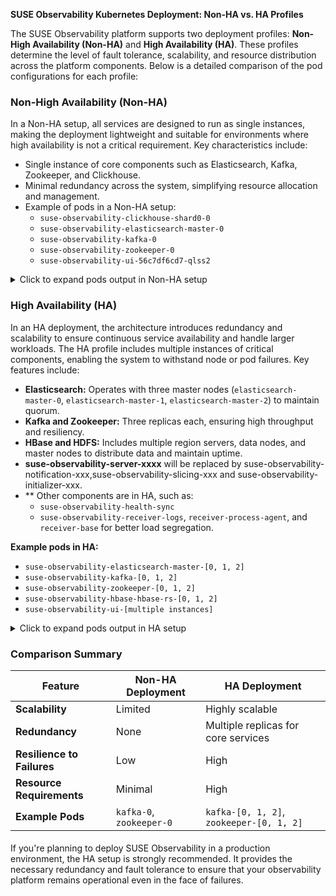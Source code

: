 
**SUSE Observability Kubernetes Deployment: Non-HA vs. HA Profiles**

The SUSE Observability platform supports two deployment profiles: **Non-High Availability (Non-HA)** and **High Availability (HA)**. These profiles determine the level of fault tolerance, scalability, and resource distribution across the platform components. Below is a detailed comparison of the pod configurations for each profile:

### **Non-High Availability (Non-HA)**
In a Non-HA setup, all services are designed to run as single instances, making the deployment lightweight and suitable for environments where high availability is not a critical requirement. Key characteristics include:

- Single instance of core components such as Elasticsearch, Kafka, Zookeeper, and Clickhouse.
- Minimal redundancy across the system, simplifying resource allocation and management.
- Example of pods in a Non-HA setup:
  - `suse-observability-clickhouse-shard0-0`
  - `suse-observability-elasticsearch-master-0`
  - `suse-observability-kafka-0`
  - `suse-observability-zookeeper-0`
  - `suse-observability-ui-56c7df6cd7-qlss2`
<details>
  <summary>Click to expand pods output in Non-HA setup</summary>

  ```bash
NAME                                                              READY   STATUS    RESTARTS        AGE
suse-observability-clickhouse-shard0-0                            2/2     Running   0               2d22h
suse-observability-correlate-d5dc56d8b-5t6lf                      1/1     Running   0               2d18h
suse-observability-e2es-754f9c858-sjfz6                           1/1     Running   1 (2d22h ago)   2d22h
suse-observability-elasticsearch-master-0                         1/1     Running   0               2d22h
suse-observability-hbase-stackgraph-0                             1/1     Running   0               2d22h
suse-observability-hbase-tephra-0                                 1/1     Running   0               2d22h
suse-observability-kafka-0                                        2/2     Running   0               2d22h
suse-observability-kafkaup-operator-kafkaup-7c57c5bdbf-zksfr      1/1     Running   0               2d22h
suse-observability-otel-collector-0                               1/1     Running   0               2d22h
suse-observability-prometheus-elasticsearch-exporter-765cd6w5sl   1/1     Running   0               2d22h
suse-observability-receiver-759754bb48-ttbg7                      1/1     Running   0               2d18h
suse-observability-router-7cbfd778d9-hkckv                        1/1     Running   0               2d22h
suse-observability-server-86f4649d4b-r82tp                        1/1     Running   0               2d18h
suse-observability-topic-create-27t133331-n5wd9                   0/1     Pending   0               2d18h
suse-observability-ui-56c7df6cd7-qlss2                            2/2     Running   0               2d22h
suse-observability-victoria-metrics-0-0                           1/1     Running   0               2d22h
suse-observability-vmagent-0                                      1/1     Running   0               2d22h
suse-observability-zookeeper-0                                    1/1     Running   0               2d22h

```
</details>

### **High Availability (HA)**
In an HA deployment, the architecture introduces redundancy and scalability to ensure continuous service availability and handle larger workloads. The HA profile includes multiple instances of critical components, enabling the system to withstand node or pod failures. Key features include:

- **Elasticsearch:** Operates with three master nodes (`elasticsearch-master-0`, `elasticsearch-master-1`, `elasticsearch-master-2`) to maintain quorum.
- **Kafka and Zookeeper:** Three replicas each, ensuring high throughput and resiliency.
- **HBase and HDFS:** Includes multiple region servers, data nodes, and master nodes to distribute data and maintain uptime.
- **suse-observability-server-xxxx** will be replaced by suse-observability-notification-xxx,suse-observability-slicing-xxx and suse-observability-initializer-xxx.
- ** Other components are in HA, such as:
  - `suse-observability-health-sync`
  - `suse-observability-receiver-logs`, `receiver-process-agent`, and `receiver-base` for better load segregation.

**Example pods in HA:**
- `suse-observability-elasticsearch-master-[0, 1, 2]`
- `suse-observability-kafka-[0, 1, 2]`
- `suse-observability-zookeeper-[0, 1, 2]`
- `suse-observability-hbase-hbase-rs-[0, 1, 2]`
- `suse-observability-ui-[multiple instances]`

<details>
  <summary>Click to expand pods output in HA setup</summary>

  ```bash
  NAME                                                              READY   STATUS    RESTARTS      AGE
  suse-observability-agent-checks-agent-95ff66f4c-l974n             1/1     Running   0             10m
  suse-observability-agent-cluster-agent-7b85bc7857-kv5fw           1/1     Running   0             10m
  suse-observability-agent-logs-agent-4ppw7                         1/1     Running   0             10m
  suse-observability-agent-logs-agent-x9jn8                         1/1     Running   0             10m
  suse-observability-agent-node-agent-8nf87                         2/2     Running   0             10m
  suse-observability-agent-node-agent-gvqdp                         2/2     Running   0             10m
  suse-observability-api-7d796dcf9b-qkf9q                           1/1     Running   0             36m
  suse-observability-checks-589488bd64-sfw6j                        1/1     Running   0             15m
  suse-observability-clickhouse-shard0-0                            2/2     Running   0             35m
  suse-observability-correlate-5cbbb98d46-pwdx6                     1/1     Running   0             33m
  suse-observability-correlate-5cbbb98d46-rjfl5                     1/1     Running   2 (33m ago)   36m
  suse-observability-correlate-5cbbb98d46-tcpn6                     1/1     Running   0             32m
  suse-observability-e2es-7649f4fdb4-st4rx                          1/1     Running   1 (33m ago)   36m
  suse-observability-elasticsearch-master-0                         1/1     Running   0             15m
  suse-observability-elasticsearch-master-1                         1/1     Running   0             15m
  suse-observability-elasticsearch-master-2                         1/1     Running   0             15m
  suse-observability-hbase-hbase-master-0                           1/1     Running   0             34m
  suse-observability-hbase-hbase-master-1                           1/1     Running   0             35m
  suse-observability-hbase-hbase-rs-0                               1/1     Running   0             34m
  suse-observability-hbase-hbase-rs-1                               1/1     Running   0             34m
  suse-observability-hbase-hbase-rs-2                               1/1     Running   0             35m
  suse-observability-hbase-hdfs-dn-0                                1/1     Running   0             32m
  suse-observability-hbase-hdfs-dn-1                                1/1     Running   0             33m
  suse-observability-hbase-hdfs-dn-2                                1/1     Running   0             35m
  suse-observability-hbase-hdfs-nn-0                                1/1     Running   0             34m
  suse-observability-hbase-hdfs-snn-0                               1/1     Running   0             34m
  suse-observability-hbase-tephra-0                                 1/1     Running   0             34m
  suse-observability-hbase-tephra-1                                 1/1     Running   0             35m
  suse-observability-health-sync-8cb88d7d-c62j4                     1/1     Running   0             15m
  suse-observability-initializer-7d487dffb7-l858s                   1/1     Running   1 (33m ago)   35m
  suse-observability-kafka-0                                        2/2     Running   0             33m
  suse-observability-kafka-1                                        2/2     Running   0             34m
  suse-observability-kafka-2                                        2/2     Running   1 (35m ago)   35m
  suse-observability-kafkaup-operator-kafkaup-7c57c5bdbf-j8hlr      1/1     Running   0             43m
  suse-observability-notification-5d999c4d5b-4j8s5                  1/1     Running   1 (30m ago)   35m
  suse-observability-otel-collector-0                               1/1     Running   0             43m
  suse-observability-prometheus-elasticsearch-exporter-54cc6lbhf5   1/1     Running   0             43m
  suse-observability-receiver-base-54b66d775d-q6ftf                 1/1     Running   2 (33m ago)   36m
  suse-observability-receiver-logs-6d557fd5f5-bv4tt                 1/1     Running   2 (33m ago)   36m
  suse-observability-receiver-process-agent-7d4f8bc7c5-7bc7m        1/1     Running   2 (33m ago)   36m
  suse-observability-router-bd8d7b544-68dr8                         1/1     Running   0             43m
  suse-observability-slicing-74bfddd9b9-wnh6q                       1/1     Running   0             35m
  suse-observability-state-5d9bd7f694-ddzzl                         1/1     Running   0             36m
  suse-observability-sync-7fbb946b4b-mddrm                          1/1     Running   0             36m
  suse-observability-ui-7c548d877c-48ndx                            2/2     Running   0             43m
  suse-observability-ui-7c548d877c-7ss4g                            2/2     Running   0             43m
  suse-observability-victoria-metrics-0-0                           1/1     Running   0             35m
  suse-observability-victoria-metrics-1-0                           1/1     Running   0             21m
  suse-observability-vmagent-0                                      1/1     Running   0             22m
  suse-observability-zookeeper-0                                    1/1     Running   0             35m
  suse-observability-zookeeper-1                                    1/1     Running   0             35m
  suse-observability-zookeeper-2                                    1/1     Running   0             35m

```
</details>

### **Comparison Summary**

| Feature                        | Non-HA Deployment                 | HA Deployment                      |
|--------------------------------|------------------------------------|------------------------------------|
| **Scalability**                | Limited                           | Highly scalable                    |
| **Redundancy**                 | None                              | Multiple replicas for core services |
| **Resilience to Failures**     | Low                               | High                               |
| **Resource Requirements**      | Minimal                           | High                               |
| **Example Pods**               | `kafka-0`, `zookeeper-0`          | `kafka-[0, 1, 2]`, `zookeeper-[0, 1, 2]` |


####  
If you're planning to deploy SUSE Observability in a production environment, the HA setup is strongly recommended. It provides the necessary redundancy and fault tolerance to ensure that your observability platform remains operational even in the face of failures.
